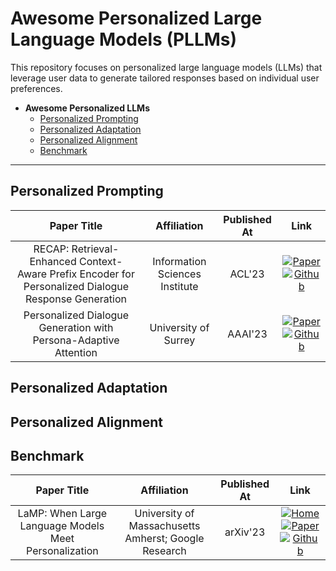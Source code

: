 # Awesome Personalized Large Language Models (PLLMs)

This repository focuses on personalized large language models (LLMs) that leverage user data to generate tailored responses based on individual user preferences.

- **Awesome Personalized LLMs**
  - [Personalized Prompting](#personalized-prompting)
  - [Personalized Adaptation](#personalized-adaptation)
  - [Personalized Alignment](#personalized-alignment)
  - [Benchmark](#benchmark)

---

## Personalized Prompting

|                                             Paper Title                                              |          Affiliation           | Published At |                                                                                                              Link                                                                                                              |
| :--------------------------------------------------------------------------------------------------: | :----------------------------: | :----------: | :----------------------------------------------------------------------------------------------------------------------------------------------------------------------------------------------------------------------------: |
| RECAP: Retrieval-Enhanced Context-Aware Prefix Encoder for Personalized Dialogue Response Generation | Information Sciences Institute |    ACL'23    | [![Paper](https://img.shields.io/badge/Paper-blue)](https://arxiv.org/abs/2306.07206) [![Github](https://img.shields.io/github/stars/isi-nlp/RECAP.svg?style=social&label=Github)](https://github.com/isi-nlp/RECAP/tree/main) |
| Personalized Dialogue Generation with Persona-Adaptive Attention | University of Surrey |    AAAI'23    | [![Paper](https://img.shields.io/badge/Paper-blue)](https://arxiv.org/abs/2210.15088) [![Github](https://img.shields.io/github/stars/hqsiswiliam/persona-adaptive-attention.svg?style=social&label=Github)](https://github.com/hqsiswiliam/persona-adaptive-attention) |

## Personalized Adaptation

## Personalized Alignment

## Benchmark
|                      Paper Title                      |                     Affiliation                      | Published At |                                                                                                                                      Link                                                                                                                                      |
| :---------------------------------------------------: | :--------------------------------------------------: | :----------: | :----------------------------------------------------------------------------------------------------------------------------------------------------------------------------------------------------------------------------------------------------------------------------: |
| LaMP: When Large Language Models Meet Personalization | University of Massachusetts Amherst; Google Research |   arXiv'23   | [![Home](https://img.shields.io/badge/Home-red)](https://lamp-benchmark.github.io/) [![Paper](https://img.shields.io/badge/Paper-blue)](https://arxiv.org/abs/2304.11406) [![Github](https://img.shields.io/github/stars/LaMP-Benchmark/LaMP.svg?style=social&label=Github)](https://github.com/LaMP-Benchmark/LaMP) |

